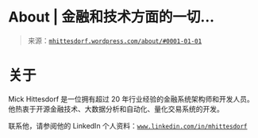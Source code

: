 <!--yml

category: 未分类

date: 2024-05-18 06:45:16

-->

# About | 金融和技术方面的一切...

> 来源：[`mhittesdorf.wordpress.com/about/#0001-01-01`](https://mhittesdorf.wordpress.com/about/#0001-01-01)

# 关于

Mick Hittesdorf 是一位拥有超过 20 年行业经验的金融系统架构师和开发人员。他热衷于开源金融技术、大数据分析和自动化、量化交易系统的开发。

联系他，请参阅他的 LinkedIn 个人资料：[`www.linkedin.com/in/mhittesdorf`](http://www.linkedin.com/in/mhittesdorf)
